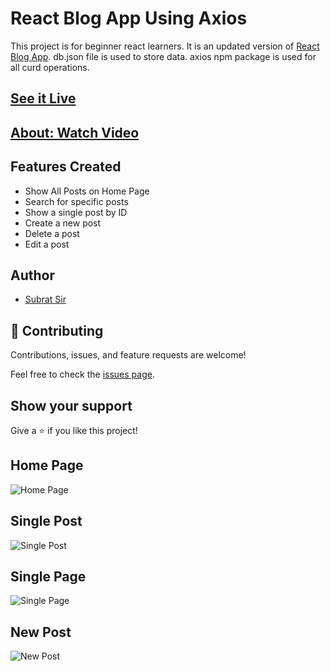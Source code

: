 # React Blog App Using Axios
This project is for beginner react learners. It is an updated version of [React Blog App](https://github.com/subratsir/blog-app). db.json file is used to store data. axios npm package is used for all curd operations.

## [See it Live](#)

## [About: Watch Video](#)

## Features Created
- Show All Posts on Home Page
- Search for specific posts
- Show a single post by ID
- Create a new post
- Delete a post
- Edit a post


## Author
- [Subrat Sir](https://github.com/subratsir)

## 🤝 Contributing

Contributions, issues, and feature requests are welcome!

Feel free to check the [issues page](https://github.com/subratsir/blog-app/issues).

## Show your support

Give a ⭐️ if you like this project!

## Home Page
![Home Page](https://github.com/subratsir/blog-app/blob/main/react_project_blog_img1.JPG)

## Single Post
![Single Post](https://github.com/subratsir/blog-app/blob/main/react_project_blog_img2.JPG)

## Single Page
![Single Page](https://github.com/subratsir/blog-app/blob/main/react_project_blog_img3.JPG)

## New Post
![New Post](https://github.com/subratsir/blog-app/blob/main/react_project_blog_img3.JPG)
